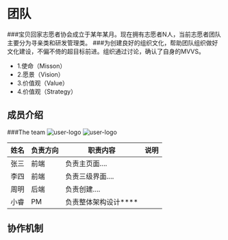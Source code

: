 # 团队


###宝贝回家志愿者协会成立于某年某月。现在拥有志愿者N人，当前志愿者团队主要分为寻亲类和研发管理类。
###为创建良好的组织文化，帮助团队组织做好文化建设，不偏不倚的超目标前进。组织通过讨论，确认了自身的MVVS。
* 1.使命（Misson）
* 2.愿景（Vision）
* 3.价值观（Value）
* 4.价值观（Strategy）
## 成员介绍



###The team
![user-logo](https://avatars1.githubusercontent.com/u/1617384?s=60&v=4)
![user-logo](https://avatars1.githubusercontent.com/u/45333095?s=40&v=4)

|姓名|负责方向|  职责内容  |  说明  |
|----|----| ----------|----|
|张三| 前端 | 负责主页面....  |        |
|李四| 前端 | 负责三级界面....|   |
|周明| 后端 | 负责创建....|     |
|小睿| PM   | 负责整体架构设计****  |    |

## 协作机制
